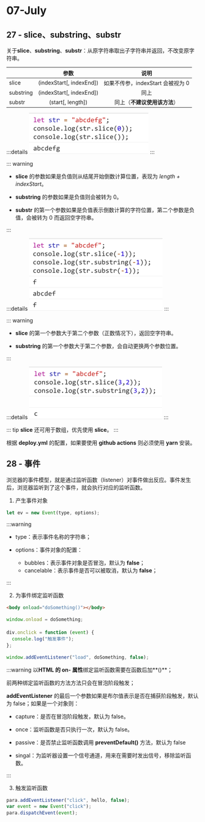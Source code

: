 # 07-July

## 27 - slice、substring、substr

关于**slice**、**substring**、**substr**：从原字符串取出子字符串并返回，不改变原字符串。

|           |           参数           |               说明                |
| --------- | :----------------------: | :-------------------------------: |
| slice     | (indexStart[, indexEnd]) | 如果不传参，indexStart 会被视为 0 |
| substring | (indexStart[, indexEnd]) |               同上                |
| substr    |    (start[, length])     |   同上（**不建议使用该方法**）    |

:::details
![](/images/2022/07-01.jpg)
:::

::: warning

- **slice** 的参数如果是负值则从结尾开始倒数计算位置，表现为 _length + indexStart_。

- **substring** 的参数如果是负值则会被转为 0。

- **substr** 的第一个参数如果是负值表示倒数计算的字符位置，第二个参数是负值，会被转为 0 而返回空字符串。

:::

:::details
![](/images/2022/07-02.jpg)
:::

::: warning

- **slice** 的第一个参数大于第二个参数（正数情况下），返回空字符串。

- **substring** 的第一个参数大于第二个参数，会自动更换两个参数位置。

:::

:::details
![](/images/2022/07-03.jpg)
:::

::: tip
**slice** 还可用于数组，优先使用 **slice**。
:::

根据 **deploy.yml** 的配置，如果要使用 **github actions** 则必须使用 **yarn** 安装。

## 28 - 事件

浏览器的事件模型，就是通过监听函数（listener）对事件做出反应。事件发生后，浏览器监听到了这个事件，就会执行对应的监听函数。

1. 产生事件对象

```js
let ev = new Event(type, options);
```

:::warning

- type：表示事件名称的字符串；
- options：事件对象的配置：

  - bubbles：表示事件对象是否冒泡，默认为 **false**；
  - cancelable：表示事件是否可以被取消，默认为 **false**；

:::

2. 为事件绑定监听函数

```html
<body onload="doSomething()"></body>
```

```js
window.onload = doSomething;

div.onclick = function (event) {
  console.log("触发事件");
};
```

```js
window.addEventListener("load", doSomething, false);
```

:::warning
以**HTML 的 on- 属性**绑定监听函数需要在函数后加**()**；

前两种绑定监听函数的方法方法只会在冒泡阶段触发；

**addEventListener** 的最后一个参数如果是布尔值表示是否在捕获阶段触发，默认为 false；如果是一个对象则：

- capture：是否在冒泡阶段触发，默认为 false。

- once：监听函数是否只执行一次，默认为 false。

- passive：是否禁止监听函数调用 **preventDefault()** 方法，默认为 false

- singal：为监听器设置一个信号通道，用来在需要时发出信号，移除监听函数。

:::

3. 触发监听函数

```js
para.addEventListener("click", hello, false);
var event = new Event("click");
para.dispatchEvent(event);
```
